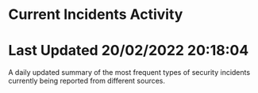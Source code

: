 # Current Incidents Activity 
# Last Updated 20/02/2022 20:18:04 

 A daily updated summary of the most frequent types of security incidents currently being reported from different sources.


